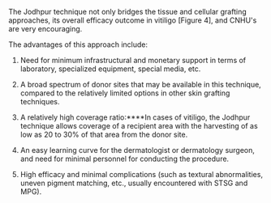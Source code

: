 The Jodhpur technique not only bridges the tissue and cellular grafting approaches, its overall efficacy outcome in vitiligo [Figure 4], and CNHU's are very encouraging.

The advantages of this approach include:

1) Need for minimum infrastructural and monetary support in terms of laboratory, specialized equipment, special media, etc.

2) A broad spectrum of donor sites that may be available in this technique, compared to the relatively limited options in other skin grafting techniques.

3) A relatively high coverage ratio:****In cases of vitiligo, the Jodhpur technique allows coverage of a recipient area with the harvesting of as low as 20 to 30% of that area from the donor site.

4) An easy learning curve for the dermatologist or dermatology surgeon, and need for minimal personnel for conducting the procedure.

5) High efficacy and minimal complications (such as textural abnormalities, uneven pigment matching, etc., usually encountered with STSG and MPG).